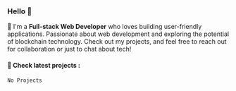 ### Hello 👋

🚀 I'm a **Full-stack Web Developer** who loves building user-friendly applications. Passionate about web development and exploring the potential of blockchain technology. Check out my projects, and feel free to reach out for collaboration or just to chat about tech!

#### 📢 Check latest projects :
`No Projects`
